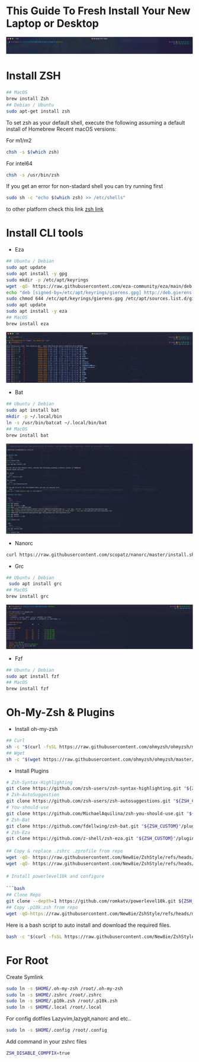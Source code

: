 This Guide To Fresh Install Your New Laptop or Desktop 
===
<!--rehype:style=font-size: 38px; border-bottom: 0; display: flex; min-height: 260px; align-items: center; justify-content: center;-->

![dotfiles screenshot][screenshot]


# Install ZSH
```bash
## MacOS
brew install Zsh
## Debian / Ubuntu
sudo apt-get install zsh
```
To set zsh as your default shell, execute the following assuming a default install of Homebrew
Recent macOS versions:

For m1/m2
```bash
chsh -s $(which zsh)
```
For intel64
```bash
chsh -s /usr/bin/zsh
```
If you get an error for non-stadard shell you can try running first
```bash
sudo sh -c "echo $(which zsh) >> /etc/shells"
```
to other platform check this link [zsh link][zsh]

# Install CLI tools

* Eza
```bash
## Ubuntu / Debian
sudo apt update
sudo apt install -y gpg
sudo mkdir -p /etc/apt/keyrings
wget -qO- https://raw.githubusercontent.com/eza-community/eza/main/deb.asc | sudo gpg --dearmor -o /etc/apt/keyrings/gierens.gpg
echo "deb [signed-by=/etc/apt/keyrings/gierens.gpg] http://deb.gierens.de stable main" | sudo tee /etc/apt/sources.list.d/gierens.list
sudo chmod 644 /etc/apt/keyrings/gierens.gpg /etc/apt/sources.list.d/gierens.list
sudo apt update
sudo apt install -y eza
## MacOS
brew install eza
```
![eza screenshot][eza]
* Bat
```bash
## Ubuntu / Debian
sudo apt install bat
mkdir -p ~/.local/bin
ln -s /usr/bin/batcat ~/.local/bin/bat
## MacOS
brew install bat
```
![bat screenshot][bat]

* Nanorc
```bash
curl https://raw.githubusercontent.com/scopatz/nanorc/master/install.sh | sh
```
* Grc
```bash
## Ubuntu / Debian
 sudo apt install grc 
## MacOS
brew install grc
```
![grc screenshot][grc]
* Fzf
```bash
## Ubuntu / Debian
sudo apt install fzf
## MacOS
brew install fzf
```

# Oh-My-Zsh & Plugins 

* Install oh-my-zsh
```bash
## Curl
sh -c "$(curl -fsSL https://raw.githubusercontent.com/ohmyzsh/ohmyzsh/master/tools/install.sh)"
## Wget
sh -c "$(wget https://raw.githubusercontent.com/ohmyzsh/ohmyzsh/master/tools/install.sh -O -)"
```
* Install Plugins 
```bash
# Zsh-Syntax-Highlighting 
git clone https://github.com/zsh-users/zsh-syntax-highlighting.git "${ZSH_CUSTOM}"/plugins/zsh-syntax-highlighting
# Zsh-AutoSuggestion
git clone https://github.com/zsh-users/zsh-autosuggestions.git "${ZSH_CUSTOM}"/plugins/zsh-autosuggestions
# You-should-use
git clone https://github.com/MichaelAquilina/zsh-you-should-use.git "${ZSH_CUSTOM}"/plugins/zsh-you-should-use
# Zsh-Bat 
git clone https://github.com/fdellwing/zsh-bat.git "${ZSH_CUSTOM}"/plugins/zsh-bat
# Zsh-Eza
git clone https://github.com/z-shell/zsh-eza.git "${ZSH_CUSTOM}"/plugins/zsh-eza

## Copy & replace .zshrc .zprofile from repo
wget -qO- https://raw.githubusercontent.com/New8ie/ZshStyle/refs/heads/main/zsh/.zshrc
wget -qO- https://raw.githubusercontent.com/New8ie/ZshStyle/refs/heads/main/zsh/.zprofile

# Install powerlevel10k and configure

```bash
## Clone Repo
git clone --depth=1 https://github.com/romkatv/powerlevel10k.git ${ZSH_CUSTOM:-$HOME/.oh-my-zsh/custom}/themes/powerlevel10k
## Copy .p10k.zsh from repo 
wget -qO-https://raw.githubusercontent.com/New8ie/ZshStyle/refs/heads/main/zsh/.p10k.zsh
```


Here is a bash script to auto install and download the required files.
```bash
bash -c "$(curl -fsSL https://raw.githubusercontent.com/New8ie/ZshStyle/refs/heads/main/script/zsh-script.sh)"
```




# For Root

Create Symlink
```sh
sudo ln -s $HOME/.oh-my-zsh /root/.oh-my-zsh
sudo ln -s $HOME/.zshrc /root/.zshrc
sudo ln -s $HOME/.p10k.zsh /root/.p10k.zsh
sudo ln -s $HOME/.local /root/.local
```
For config dotfiles Lazyvim,lazygit,nanorc and etc..
```sh
sudo ln -s $HOME/.config /root/.config
``` 

Add command in your zshrc files
```sh 
ZSH_DISABLE_COMPFIX=true
```


[grc]: https://github.com/New8ie/ZshStyle/blob/main/screenshot/grc.png
[screenshot]: https://github.com/New8ie/ZshStyle/blob/main/screenshot/ohmyzsh.png
[bat]: https://github.com/New8ie/ZshStyle/blob/main/screenshot/bat.png
[eza]: https://github.com/New8ie/ZshStyle/blob/main/screenshot/eza.png
[zsh]: https://github.com/ohmyzsh/ohmyzsh/wiki/Installing-ZSH
